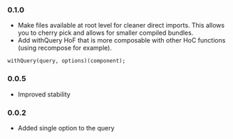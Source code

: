 
### 0.1.0
- Make files available at root level for cleaner direct imports. This allows you to cherry pick and allows for smaller compiled bundles.
- Add withQuery HoF that is more composable with other HoC functions (using recompose for example).

```
withQuery(query, options)(component);
```

### 0.0.5
- Improved stability

### 0.0.2

- Added single option to the query